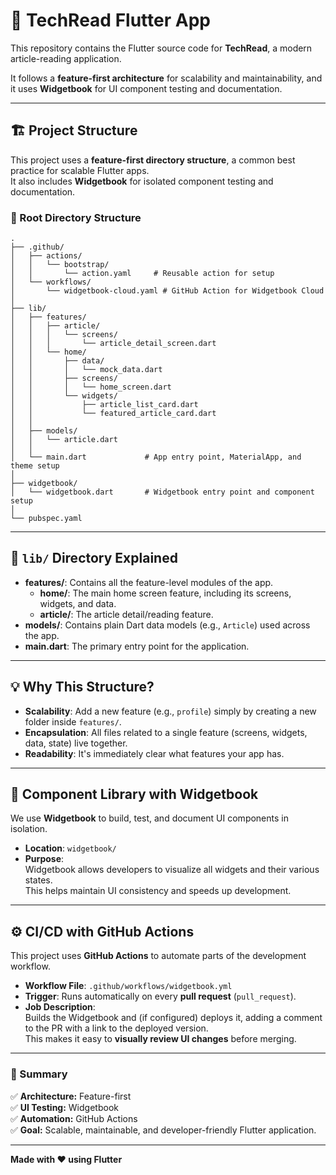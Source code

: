 # 📰 TechRead Flutter App

This repository contains the Flutter source code for **TechRead**, a modern article-reading application.

It follows a **feature-first architecture** for scalability and maintainability, and it uses **Widgetbook** for UI component testing and documentation.

---

## 🏗️ Project Structure

This project uses a **feature-first directory structure**, a common best practice for scalable Flutter apps.  
It also includes **Widgetbook** for isolated component testing and documentation.

### 📂 Root Directory Structure

```
.
├── .github/
│   ├── actions/
│   │   └── bootstrap/
│   │       └── action.yaml     # Reusable action for setup
│   └── workflows/
│       └── widgetbook-cloud.yaml # GitHub Action for Widgetbook Cloud
│
├── lib/
│   ├── features/
│   │   ├── article/
│   │   │   └── screens/
│   │   │       └── article_detail_screen.dart
│   │   └── home/
│   │       ├── data/
│   │       │   └── mock_data.dart
│   │       ├── screens/
│   │       │   └── home_screen.dart
│   │       └── widgets/
│   │           ├── article_list_card.dart
│   │           └── featured_article_card.dart
│   │
│   ├── models/
│   │   └── article.dart
│   │
│   └── main.dart             # App entry point, MaterialApp, and theme setup
│
├── widgetbook/
│   └── widgetbook.dart       # Widgetbook entry point and component setup
│
└── pubspec.yaml

```

---

## 📁 `lib/` Directory Explained

- **features/**: Contains all the feature-level modules of the app.
  - **home/**: The main home screen feature, including its screens, widgets, and data.
  - **article/**: The article detail/reading feature.
- **models/**: Contains plain Dart data models (e.g., `Article`) used across the app.
- **main.dart**: The primary entry point for the application.

---

## 💡 Why This Structure?

- **Scalability**: Add a new feature (e.g., `profile`) simply by creating a new folder inside `features/`.
- **Encapsulation**: All files related to a single feature (screens, widgets, data, state) live together.
- **Readability**: It's immediately clear what features your app has.

---

## 🧩 Component Library with Widgetbook

We use **Widgetbook** to build, test, and document UI components in isolation.

- **Location**: `widgetbook/`
- **Purpose**:  
  Widgetbook allows developers to visualize all widgets and their various states.  
  This helps maintain UI consistency and speeds up development.

---

## ⚙️ CI/CD with GitHub Actions

This project uses **GitHub Actions** to automate parts of the development workflow.

- **Workflow File**: `.github/workflows/widgetbook.yml`
- **Trigger**: Runs automatically on every **pull request** (`pull_request`).
- **Job Description**:  
  Builds the Widgetbook and (if configured) deploys it, adding a comment to the PR with a link to the deployed version.  
  This makes it easy to **visually review UI changes** before merging.

---

### 🧠 Summary

✅ **Architecture:** Feature-first  
✅ **UI Testing:** Widgetbook  
✅ **Automation:** GitHub Actions  
✅ **Goal:** Scalable, maintainable, and developer-friendly Flutter application.

---

**Made with ❤️ using Flutter**
